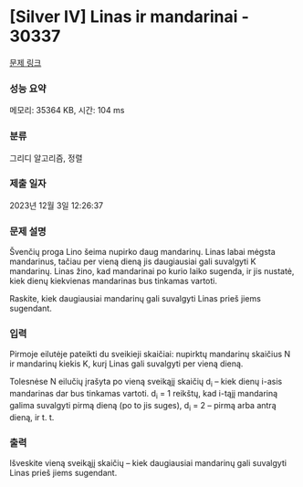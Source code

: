 # [Silver IV] Linas ir mandarinai - 30337 

[문제 링크](https://www.acmicpc.net/problem/30337) 

### 성능 요약

메모리: 35364 KB, 시간: 104 ms

### 분류

그리디 알고리즘, 정렬

### 제출 일자

2023년 12월 3일 12:26:37

### 문제 설명

<p>Švenčių proga Lino šeima nupirko daug mandarinų. Linas labai mėgsta mandarinus, tačiau per vieną dieną jis daugiausiai gali suvalgyti K mandarinų. Linas žino, kad mandarinai po kurio laiko sugenda, ir jis nustatė, kiek dienų kiekvienas mandarinas bus tinkamas vartoti.</p>

<p>Raskite, kiek daugiausiai mandarinų gali suvalgyti Linas prieš jiems sugendant.</p>

### 입력 

 <p>Pirmoje eilutėje pateikti du sveikieji skaičiai: nupirktų mandarinų skaičius N ir mandarinų kiekis K, kurį Linas gali suvalgyti per vieną dieną.</p>

<p>Tolesnėse N eilučių įrašyta po vieną sveikąjį skaičių d<sub>i</sub> – kiek dienų i-asis mandarinas dar bus tinkamas vartoti. d<sub>i</sub> = 1 reikštų, kad i-tąjį mandariną galima suvalgyti pirmą dieną (po to jis suges), d<sub>i</sub> = 2 – pirmą arba antrą dieną, ir t. t.</p>

### 출력 

 <p>Išveskite vieną sveikąjį skaičių – kiek daugiausiai mandarinų gali suvalgyti Linas prieš jiems sugendant.</p>

